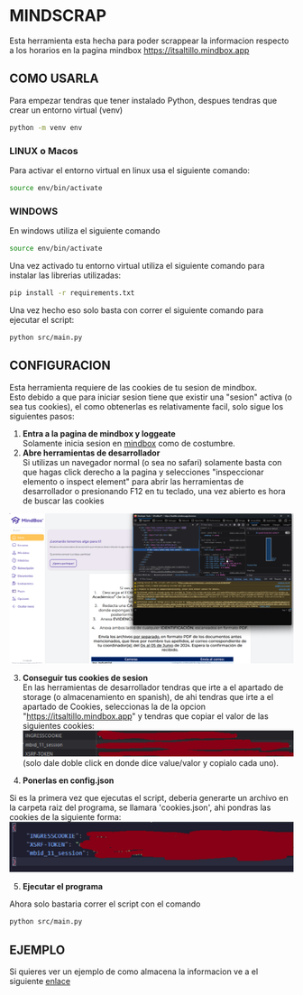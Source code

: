 # MINDSCRAP

Esta herramienta esta hecha para poder scrappear la informacion respecto a los horarios en la pagina mindbox https://itsaltillo.mindbox.app

## COMO USARLA

Para empezar tendras que tener instalado Python, despues tendras que crear un entorno virtual (venv)
```sh
python -m venv env
```
### LINUX o Macos
Para activar el entorno virtual en linux usa el siguiente comando:
```sh
source env/bin/activate
```

### WINDOWS
En windows utiliza el siguiente comando
```sh
source env/bin/activate
```

Una vez activado tu entorno virtual utiliza el siguiente comando para instalar las librerias utilizadas:
```sh
pip install -r requirements.txt
```

Una vez hecho eso solo basta con correr el siguiente comando para ejecutar el script:
```sh
python src/main.py
```

## CONFIGURACION
Esta herramienta requiere de las cookies de tu sesion de mindbox.  
Esto debido a que para iniciar sesion tiene que existir una "sesion" activa (o sea tus cookies), el como obtenerlas es relativamente facil, solo sigue los siguientes pasos:  

1. <b> Entra a la pagina de mindbox y loggeate </b>  
Solamente inicia sesion en [mindbox](https://itsaltillo.mindbox.app\alumnos) como de costumbre.  
2. <b> Abre herramientas de desarrollador </b>  
Si utilizas un navegador normal (o sea no safari) solamente basta con que hagas click derecho a la pagina y selecciones "inspeccionar elemento o inspect element" para abrir las herramientas de desarrollador o presionando F12 en tu teclado, una vez abierto es hora de buscar las cookies  
<img src='gitImgs/inspeccion.png'>   

3. <b> Conseguir tus cookies de sesion </b>  
En las herramientas de desarrollador tendras que irte a el apartado de storage (o almacenamiento en spanish), de ahi tendras que irte a el apartado de Cookies, seleccionas la de la opcion "https://itsaltillo.mindbox.app" y tendras que copiar el valor de las siguientes cookies:
![alt text](gitImgs/cookies1.png)  
(solo dale doble click en donde dice value/valor y copialo cada uno).

4. <b>Ponerlas en config.json</b>

Si es la primera vez que ejecutas el script, deberia generarte un archivo en la carpeta raiz del programa, se llamara 'cookies.json', ahi pondras las cookies de la siguiente forma:
![alt text](gitImgs/cookies2.png)

5. <b> Ejecutar el programa </b>

Ahora solo bastaria correr el script con el comando 
```sh
python src/main.py
```

## EJEMPLO

Si quieres ver un ejemplo de como almacena la informacion ve a el siguiente [enlace](example/example.json)
